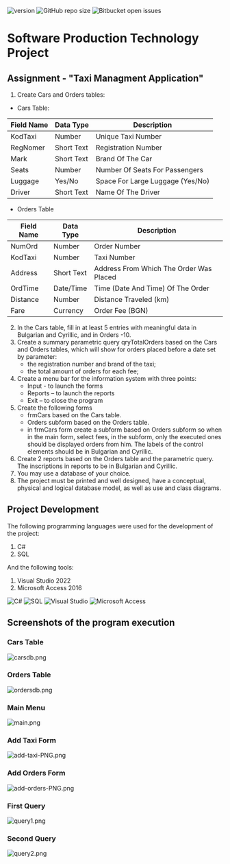 ![version](https://img.shields.io/badge/version-1.0.0-blue)
![GitHub repo size](https://img.shields.io/github/repo-size/ngdechev/football-championship?color=yellow)
![Bitbucket open issues](https://img.shields.io/bitbucket/issues/ngdechev/football-championship)

# Software Production Technology Project
## Assignment - "Taxi Managment Application"
1. Create Cars and Orders tables:
  - Cars Table:
  
| Field Name | Data Type  | Description                      |
|------------|------------|----------------------------------|
| KodTaxi    | Number     | Unique Taxi Number               |
| RegNomer   | Short Text | Registration Number              |
| Mark       | Short Text | Brand Of The Car                 |
| Seats      | Number     | Number Of Seats For Passengers   |
| Luggage    | Yes/No     | Space For Large Luggage (Yes/No) |
| Driver     | Short Text | Name Of The Driver               | 

  - Orders Table

| Field Name | Data Type  | Description                             |
|------------|------------|-----------------------------------------|
| NumOrd     | Number     | Order Number                            |
| KodTaxi    | Number     | Taxi Number                             |
| Address    | Short Text | Address From Which The Order Was Placed |
| OrdTime    | Date/Time  | Time (Date And Time) Of The Order       |
| Distance   | Number     | Distance Traveled (km)                  |
| Fare       | Currency   | Order Fee (BGN)                         |


2. In the Cars table, fill in at least 5 entries with meaningful data in Bulgarian and Cyrillic, and in
Orders -10.
3. Create a summary parametric query qryTotalOrders based on the Cars and Orders tables, which will show for orders placed before a date set by parameter:
     - the registration number and brand of the taxi;
     - the total amount of orders for each fee;
4. Create a menu bar for the information system with three points:
     - Input - to launch the forms
     - Reports – to launch the reports
     - Exit – to close the program
5. Create the following forms
    - frmCars based on the Cars table.
    - Orders subform based on the Orders table.
    - in frmCars form create a subform based on Orders subform so when in the main form, select fees, in the subform, only the executed ones should be displayed
orders from him.
The labels of the control elements should be in Bulgarian and Cyrillic.
6. Create 2 reports based on the Orders table and the parametric query. The inscriptions in
reports to be in Bulgarian and Cyrillic.
7. You may use a database of your choice.
8. The project must be printed and well designed, have a conceptual,
physical and logical database model, as well as use and class diagrams.

## Project Development
The following programming languages were used for the development of the project:
1. C#
2. SQL

And the following tools:
1. Visual Studio 2022
2. Microsoft Access 2016

![C#](https://img.shields.io/badge/c%23-%23239120.svg?style=for-the-badge&logo=c-sharp&logoColor=white) ![SQL](https://img.shields.io/badge/-SQL-blue?style=for-the-badge) ![Visual Studio](https://img.shields.io/badge/Visual%20Studio-5C2D91.svg?style=for-the-badge&logo=visual-studio&logoColor=white) ![Microsoft Access](https://img.shields.io/badge/Microsoft_Access-A4373A?style=for-the-badge&logo=microsoft-access&logoColor=white)

## Screenshots of the program execution
### Cars Table
![carsdb.png](https://i.postimg.cc/G2GfFFPK/carsdb.png)

### Orders Table
![ordersdb.png](https://i.postimg.cc/zvkPMqcR/ordersdb.png)

### Main Menu
![main.png](https://i.postimg.cc/tC2MNC6K/main.png)

### Add Taxi Form
![add-taxi-PNG.png](https://i.postimg.cc/WzVHXdXv/add-taxi-PNG.png)

### Add Orders Form
![add-orders-PNG.png](https://i.postimg.cc/43Kqdkmr/add-orders-PNG.png)

### First Query
![query1.png](https://i.postimg.cc/sfP81JgD/query1.png)

### Second Query
![query2.png](https://i.postimg.cc/sfP81JgD/query2.png)
